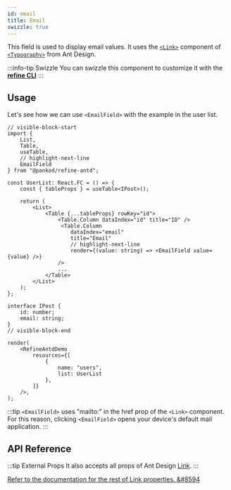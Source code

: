 ```yaml
---
id: email
title: Email
swizzle: true
---
```



This field is used to display email values. It uses the [`<Link>`](https://ant.design/components/typography/#FAQ) component of [`<Typography>`](https://ant.design/components/typography) from Ant Design.

:::info-tip Swizzle
You can swizzle this component to customize it with the [**refine CLI**](/docs/packages/documentation/cli)
:::

## Usage

Let's see how we can use `<EmailField>` with the example in the user list.

```tsx live
// visible-block-start
import { 
    List,
    Table,
    useTable,
    // highlight-next-line
    EmailField
} from "@pankod/refine-antd";

const UserList: React.FC = () => {
    const { tableProps } = useTable<IPost>();

    return (
        <List>
            <Table {...tableProps} rowKey="id">
                <Table.Column dataIndex="id" title="ID" />
                 <Table.Column
                    dataIndex="email"
                    title="Email"
                    // highlight-next-line
                    render={(value: string) => <EmailField value={value} />}
                />
                ...
            </Table>
        </List>
    );
};

interface IPost {
    id: number;
    email: string;
}
// visible-block-end

render(
    <RefineAntdDemo
        resources={[
            {
                name: "users",
                list: UserList
            },
        ]}
    />,
);
```
:::tip
`<EmailField>` uses "mailto:" in the href prop of the `<Link>` component. For this reason, clicking `<EmailField>` opens your device's default mail application.
:::

## API Reference

<PropsTable module="@pankod/refine-antd/EmailField" />

:::tip External Props
It also accepts all props of Ant Design [Link](https://ant.design/components/typography/#How-to-use-Typography.Link-in-react-router).
:::

[Refer to the documentation for the rest of Link properties. &#8594](https://ant.design/components/typography/#API)
